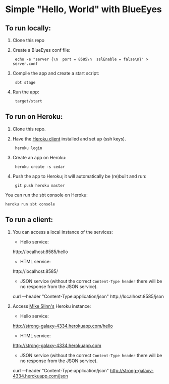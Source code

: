 Simple "Hello, World" with BlueEyes
===================================

To run locally:
---------------

1. Clone this repo

2. Create a BlueEyes conf file:

        echo -e "server {\n  port = 8585\n  sslEnable = false\n}" > server.conf

3. Compile the app and create a start script:

        sbt stage

4. Run the app:

        target/start


To run on Heroku:
-----------------

1. Clone this repo.

2. Have the [Heroku client](http://toolbelt.herokuapp.com/) installed and set up (ssh keys).

        heroku login

3. Create an app on Heroku:

        heroku create -s cedar

4. Push the app to Heroku; it will automatically be (re)built and run:

        git push heroku master


You can run the sbt console on Heroku:

    heroku run sbt console


To run a client:
----------------

1. You can access a local instance of the services:
   * Hello service:

    http://localhost:8585/hello

   * HTML service:

    http://localhost:8585/

   * JSON service (without the correct `Content-Type header` there will be no response from the JSON service).

    curl --header "Content-Type:application/json" http://localhost:8585/json


2. Access [Mike Slinn's](http://micronauticsresearch.com) Heroku instance:
   * Hello service:

    http://strong-galaxy-4334.herokuapp.com/hello

   * HTML service:

    http://strong-galaxy-4334.herokuapp.com

   * JSON service (without the correct `Content-Type header` there will be no response from the JSON service).

    curl --header "Content-Type:application/json" http://strong-galaxy-4334.herokuapp.com/json

